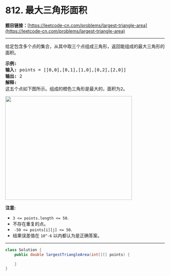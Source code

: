 # 812. 最大三角形面积

**题目链接：**[https://leetcode-cn.com/problems/largest-triangle-area](https://leetcode-cn.com/problems/largest-triangle-area)

---

<div class="content__1Y2H">
 <div class="notranslate">
  <p>给定包含多个点的集合，从其中取三个点组成三角形，返回能组成的最大三角形的面积。</p> 
  <pre class="language-text"><strong>示例:</strong>
<strong>输入:</strong> points = [[0,0],[0,1],[1,0],[0,2],[2,0]]
<strong>输出:</strong> 2
<strong>解释:</strong> 
这五个点如下图所示。组成的橙色三角形是最大的，面积为2。
</pre> 
  <p><img style="height:328px; width:400px" src="/uploads/2018/04/04/1027.png" alt=""></p> 
  <p><strong>注意: </strong></p> 
  <ul> 
   <li><code>3 &lt;= points.length &lt;= 50</code>.</li> 
   <li>不存在重复的点。</li> 
   <li>&nbsp;<code>-50 &lt;= points[i][j] &lt;= 50</code>.</li> 
   <li>结果误差值在&nbsp;<code>10^-6</code>&nbsp;以内都认为是正确答案。</li> 
  </ul> 
 </div>
</div>

---

```java
class Solution {
    public double largestTriangleArea(int[][] points) {
        
    }
}
```
